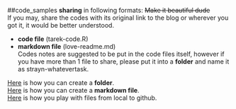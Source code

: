 ##code_samples **sharing** in following formats:
~~Make it beautiful dude~~  
If you may, share the codes with its original link to the blog or wherever you got it, it would be better understood.

- **code file** (tarek-code.R)
- **markdown file** (love-readme.md)  
Codes notes are suggested to be put in the code files itself, however if you have more than 1 file to share, please put it into a **folder** and name it as strayn-whatevertask.  
  
[Here](http://stackoverflow.com/questions/18773598/creating-folders-inside-github-com-repo-without-using-git) is how you can create a **folder**.  
[Here](https://github.com/adam-p/markdown-here/wiki/Markdown-Cheatsheet) is how you can create a **markdown file**.  
[Here](https://guides.github.com/introduction/getting-your-project-on-github/) is how you play with files from local to github.  




